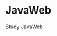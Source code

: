
<!--
 * @Author: your name 
 * @Date: 2021-02-21 16:29:01    
 * @LastEditTime: 2021-02-21 20:09:15  
 * @LastEditors: Please set LastEditors 
 * @Description: In User Settings Edit   
 * @FilePath: \undefinedc:\Users\Yimning\Desktop\JavaScript\README.md  
--> 
# JavaWeb 
Study JavaWeb

  
 
 
  
